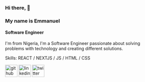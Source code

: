 ### Hi there, 👋

### My name is Emmanuel
#### Software Engineer
I'm from Nigeria, I'm a Software Engineer passionate about solving problems with technology and creating different solutions.

Skills: REACT / NEXTJS / JS / HTML / CSS

[<img src='https://cdn.jsdelivr.net/npm/simple-icons@3.0.1/icons/github.svg' alt='github' height='40'>](https://github.com/bukky300)  [<img src='https://cdn.jsdelivr.net/npm/simple-icons@3.0.1/icons/linkedin.svg' alt='linkedin' height='40'>](https://www.linkedin.com/in//igbokweuche-emmanuel-585471224/)  [<img src='https://cdn.jsdelivr.net/npm/simple-icons@3.0.1/icons/twitter.svg' alt='twitter' height='40'>](https://twitter.com/bukkydev)  



<!--
**bukky300/bukky300** is a ✨ _special_ ✨ repository because its `README.md` (this file) appears on your GitHub profile.

Here are some ideas to get you started:

- 🔭 I’m currently working on ...
- 🌱 I’m currently learning ...
- 👯 I’m looking to collaborate on ...
- 🤔 I’m looking for help with ...
- 💬 Ask me about ...
- 📫 How to reach me: ...
- 😄 Pronouns: ...
- ⚡ Fun fact: ...
-->
